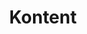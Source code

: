---
title: "Kontent "
icon: images/icons/kontent.svg
official_url: https://kontent.ai/
vitalstats_url: https://headlesscms.org/projects/kentico-kontent
taxonomy: cms
---